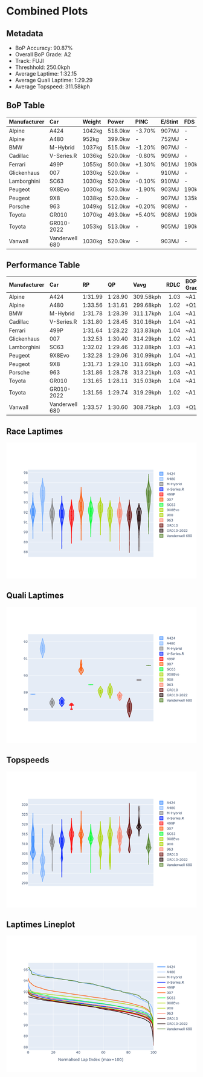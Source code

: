 # Combined Plots

## Metadata

- BoP Accuracy: 90.87%
- Overall BoP Grade: A2
- Track: FUJI
- Threshhold: 250.0kph
- Average Laptime: 1:32.15
- Average Quali Laptime: 1:29.29
- Average Topspeed: 311.58kph

## BoP Table
| Manufacturer   | Car            | Weight   | Power   | PINC   | E/Stint   | FDS    | RDP    | QDP    | TDP    |
|:---------------|:---------------|:---------|:--------|:-------|:----------|:-------|:-------|:-------|:-------|
| Alpine         | A424           | 1042kg   | 518.0kw | -3.70% | 907MJ     | -      | 51.64% | 59.31% | 26.80% |
| Alpine         | A480           | 952kg    | 399.0kw | -      | 752MJ     | -      | 53.05% | 74.07% | 48.97% |
| BMW            | M-Hybrid       | 1037kg   | 515.0kw | -1.20% | 907MJ     | -      | 52.89% | 56.22% | 33.41% |
| Cadillac       | V-Series.R     | 1036kg   | 520.0kw | -0.80% | 909MJ     | -      | 48.63% | 60.80% | 19.01% |
| Ferrari        | 499P           | 1055kg   | 500.0kw | +1.30% | 901MJ     | 190kph | 51.38% | 44.98% | 9.83%  |
| Glickenhaus    | 007            | 1030kg   | 520.0kw | -      | 910MJ     | -      | 46.15% | 49.30% | 41.45% |
| Lamborghini    | SC63           | 1030kg   | 520.0kw | -0.10% | 910MJ     | -      | 48.33% | 60.95% | 28.65% |
| Peugeot        | 9X8Evo         | 1030kg   | 503.0kw | -1.90% | 903MJ     | 190kph | 48.87% | 52.78% | 15.41% |
| Peugeot        | 9X8            | 1038kg   | 520.0kw | -      | 907MJ     | 135kph | 54.54% | 58.39% | 9.69%  |
| Porsche        | 963            | 1049kg   | 512.0kw | +0.20% | 908MJ     | -      | 50.70% | 44.30% | 29.51% |
| Toyota         | GR010          | 1070kg   | 493.0kw | +5.40% | 908MJ     | 190kph | 51.09% | 52.71% | 11.46% |
| Toyota         | GR010-2022     | 1053kg   | 513.0kw | -      | 905MJ     | 190kph | 53.45% | 68.83% | 9.58%  |
| Vanwall        | Vanderwell 680 | 1030kg   | 520.0kw | -      | 903MJ     | -      | 49.68% | 60.93% | 34.43% |

## Performance Table
| Manufacturer   | Car            | RP      | QP      | Vavg      |   RDLC | BOP-Grade   | Match   |
|:---------------|:---------------|:--------|:--------|:----------|-------:|:------------|:--------|
| Alpine         | A424           | 1:31.99 | 1:28.90 | 309.58kph |   1.03 | ~A1         | 99.72%  |
| Alpine         | A480           | 1:33.56 | 1:31.61 | 299.68kph |   1.02 | +Ω1         | 43.45%  |
| BMW            | M-Hybrid       | 1:31.78 | 1:28.39 | 311.17kph |   1.04 | ~A1         | 100.00% |
| Cadillac       | V-Series.R     | 1:31.80 | 1:28.45 | 310.16kph |   1.04 | ~A1         | 99.89%  |
| Ferrari        | 499P           | 1:31.64 | 1:28.22 | 313.83kph |   1.04 | ~A1         | 99.91%  |
| Glickenhaus    | 007            | 1:32.53 | 1:30.40 | 314.29kph |   1.02 | ~A1         | 95.49%  |
| Lamborghini    | SC63           | 1:32.02 | 1:29.46 | 312.88kph |   1.03 | ~A1         | 100.00% |
| Peugeot        | 9X8Evo         | 1:32.28 | 1:29.06 | 310.99kph |   1.04 | ~A1         | 100.00% |
| Peugeot        | 9X8            | 1:31.73 | 1:29.10 | 311.66kph |   1.03 | ~A1         | 99.96%  |
| Porsche        | 963            | 1:31.86 | 1:28.78 | 313.21kph |   1.03 | ~A1         | 99.86%  |
| Toyota         | GR010          | 1:31.65 | 1:28.11 | 315.03kph |   1.04 | ~A1         | 99.74%  |
| Toyota         | GR010-2022     | 1:31.56 | 1:29.74 | 319.29kph |   1.02 | ~A1         | 99.24%  |
| Vanwall        | Vanderwell 680 | 1:33.57 | 1:30.60 | 308.75kph |   1.03 | +Ω1         | 44.08%  |

## Race Laptimes
![Race Laptimes](images/race_violin.png)

## Quali Laptimes
![Quali Laptimes](images/quali_violin.png)

## Topspeeds
![Topspeeds](images/topspeed_violin.png)

## Laptimes Lineplot
![Laptimes Lineplot](images/laptime_line.png)

